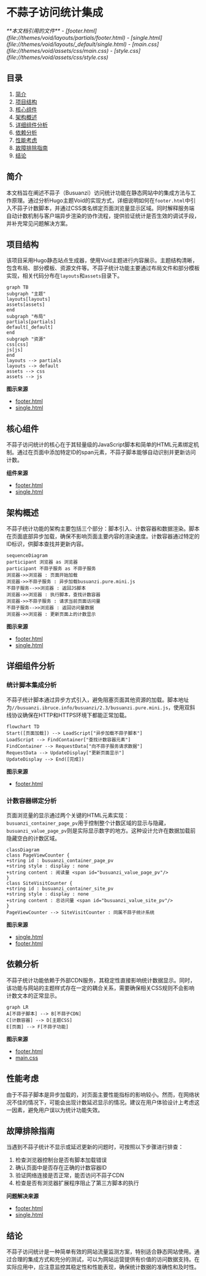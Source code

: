 # 不蒜子访问统计集成

<cite>
**本文档引用的文件**
- [footer.html](file://themes/void/layouts/partials/footer.html)
- [single.html](file://themes/void/layouts/_default/single.html)
- [main.css](file://themes/void/assets/css/main.css)
- [style.css](file://themes/void/assets/css/style.css)
</cite>

## 目录
1. [简介](#简介)
2. [项目结构](#项目结构)
3. [核心组件](#核心组件)
4. [架构概述](#架构概述)
5. [详细组件分析](#详细组件分析)
6. [依赖分析](#依赖分析)
7. [性能考虑](#性能考虑)
8. [故障排除指南](#故障排除指南)
9. [结论](#结论)

## 简介
本文档旨在阐述不蒜子（Busuanzi）访问统计功能在静态网站中的集成方法与工作原理。通过分析Hugo主题Void的实现方式，详细说明如何在`footer.html`中引入不蒜子计数脚本，并通过CSS类名绑定页面浏览量显示区域。同时解释服务端自动计数机制与客户端异步渲染的协作流程，提供验证统计是否生效的调试手段，并补充常见问题解决方案。

## 项目结构
该项目采用Hugo静态站点生成器，使用Void主题进行内容展示。主题结构清晰，包含布局、部分模板、资源文件等。不蒜子统计功能主要通过布局文件和部分模板实现，相关代码分布在`layouts`和`assets`目录下。

```mermaid
graph TB
subgraph "主题"
layouts[layouts]
assets[assets]
end
subgraph "布局"
partials[partials]
default[_default]
end
subgraph "资源"
css[css]
js[js]
end
layouts --> partials
layouts --> default
assets --> css
assets --> js
```

**图示来源**
- [footer.html](file://themes/void/layouts/partials/footer.html)
- [single.html](file://themes/void/layouts/_default/single.html)

## 核心组件
不蒜子访问统计的核心在于其轻量级的JavaScript脚本和简单的HTML元素绑定机制。通过在页面中添加特定ID的span元素，不蒜子脚本能够自动识别并更新访问计数。

**组件来源**
- [footer.html](file://themes/void/layouts/partials/footer.html#L90-L92)
- [single.html](file://themes/void/layouts/_default/single.html#L38-L43)

## 架构概述
不蒜子统计功能的架构主要包括三个部分：脚本引入、计数容器和数据渲染。脚本在页面底部异步加载，确保不影响页面主要内容的渲染速度。计数容器通过特定的ID标识，供脚本查找并更新内容。

```mermaid
sequenceDiagram
participant 浏览器 as 浏览器
participant 不蒜子服务 as 不蒜子服务
浏览器->>浏览器 : 页面开始加载
浏览器->>不蒜子服务 : 异步加载busuanzi.pure.mini.js
不蒜子服务-->>浏览器 : 返回JS脚本
浏览器->>浏览器 : 执行脚本，查找计数容器
浏览器->>不蒜子服务 : 请求当前页面访问量
不蒜子服务-->>浏览器 : 返回访问量数据
浏览器->>浏览器 : 更新页面上的计数显示
```

**图示来源**
- [footer.html](file://themes/void/layouts/partials/footer.html#L92)
- [single.html](file://themes/void/layouts/_default/single.html#L39)

## 详细组件分析

### 统计脚本集成分析
不蒜子统计脚本通过异步方式引入，避免阻塞页面其他资源的加载。脚本地址为`//busuanzi.ibruce.info/busuanzi/2.3/busuanzi.pure.mini.js`，使用双斜线协议确保在HTTP和HTTPS环境下都能正常加载。

```mermaid
flowchart TD
Start([页面加载]) --> LoadScript["异步加载不蒜子脚本"]
LoadScript --> FindContainer["查找计数容器元素"]
FindContainer --> RequestData["向不蒜子服务请求数据"]
RequestData --> UpdateDisplay["更新页面显示"]
UpdateDisplay --> End([完成])
```

**图示来源**
- [footer.html](file://themes/void/layouts/partials/footer.html#L92)

### 计数容器绑定分析
页面浏览量的显示通过两个关键的HTML元素实现：`busuanzi_container_page_pv`用于控制整个计数区域的显示与隐藏，`busuanzi_value_page_pv`则是实际显示数字的地方。这种设计允许在数据加载前隐藏空白的计数区域。

```mermaid
classDiagram
class PageViewCounter {
+string id : busuanzi_container_page_pv
+string style : display : none
+string content : 阅读量 <span id="busuanzi_value_page_pv"/>
}
class SiteVisitCounter {
+string id : busuanzi_container_site_pv
+string style : display : none
+string content : 总访问量 <span id="busuanzi_value_site_pv"/>
}
PageViewCounter --> SiteVisitCounter : 同属不蒜子统计系统
```

**图示来源**
- [single.html](file://themes/void/layouts/_default/single.html#L39)
- [footer.html](file://themes/void/layouts/partials/footer.html#L90)

## 依赖分析
不蒜子统计功能依赖于外部CDN服务，其稳定性直接影响统计数据显示。同时，该功能与网站的主题样式存在一定的耦合关系，需要确保相关CSS规则不会影响计数文本的正常显示。

```mermaid
graph LR
A[不蒜子脚本] --> B[不蒜子CDN]
C[计数容器] --> D[主题CSS]
E[页面] --> F[不蒜子功能]
```

**图示来源**
- [footer.html](file://themes/void/layouts/partials/footer.html)
- [main.css](file://themes/void/assets/css/main.css)

## 性能考虑
由于不蒜子脚本是异步加载的，对页面主要性能指标的影响较小。然而，在网络状况不佳的情况下，可能会出现计数延迟显示的情况。建议在用户体验设计上考虑这一因素，避免用户误以为统计功能失效。

## 故障排除指南
当遇到不蒜子统计不显示或延迟更新的问题时，可按照以下步骤进行排查：

1. 检查浏览器控制台是否有脚本加载错误
2. 确认页面中是否存在正确的计数容器ID
3. 验证网络连接是否正常，能否访问不蒜子CDN
4. 检查是否有浏览器扩展程序阻止了第三方脚本的执行

**问题解决来源**
- [footer.html](file://themes/void/layouts/partials/footer.html)
- [single.html](file://themes/void/layouts/_default/single.html)

## 结论
不蒜子访问统计是一种简单有效的网站流量监测方案，特别适合静态网站使用。通过合理的集成方式和充分的测试，可以为网站运营提供有价值的访问数据支持。在实际应用中，应注意监控其稳定性和性能表现，确保统计数据的准确性和及时性。